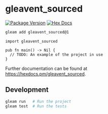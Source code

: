 # gleavent_sourced

[![Package Version](https://img.shields.io/hexpm/v/gleavent_sourced)](https://hex.pm/packages/gleavent_sourced)
[![Hex Docs](https://img.shields.io/badge/hex-docs-ffaff3)](https://hexdocs.pm/gleavent_sourced/)

```sh
gleam add gleavent_sourced@1
```
```gleam
import gleavent_sourced

pub fn main() -> Nil {
  // TODO: An example of the project in use
}
```

Further documentation can be found at <https://hexdocs.pm/gleavent_sourced>.

## Development

```sh
gleam run   # Run the project
gleam test  # Run the tests
```
